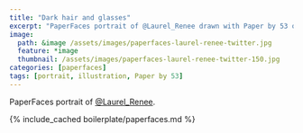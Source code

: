 ```yaml
---
title: "Dark hair and glasses"
excerpt: "PaperFaces portrait of @Laurel_Renee drawn with Paper by 53 on an iPad."
image: 
  path: &image /assets/images/paperfaces-laurel-renee-twitter.jpg 
  feature: *image
  thumbnail: /assets/images/paperfaces-laurel-renee-twitter-150.jpg
categories: [paperfaces]
tags: [portrait, illustration, Paper by 53]
---
```


PaperFaces portrait of [@Laurel_Renee](https://twitter.com/Laurel_Renee).

{% include_cached boilerplate/paperfaces.md %}

